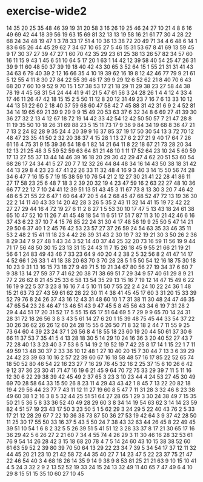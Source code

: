 # exercise-wide2
14
35
20
25
35
48
46
39
19
31
20
58
3
16
26
19
25
46
24
27
10
21
4
8
6
16
49
69
42
44
18
39
56
19
63
15
69
81
32
13
13
19
58
16
21
61
77
30
4
28
22
68
24
34
48
19
47
1
3
78
33
17
51
4
10
36
13
38
72
20
49
71
34
4
6
48
6
14
1
83
6
65
26
44
45
29
62
7
34
67
10
65
27
5
46
15
31
53
67
8
41
69
13
59
45
9
17
30
37
27
39
47
27
1
60
70
42
35
29
23
61
25
38
13
26
57
82
34
57
60
16
11
15
9
43
1
45
6
51
10
64
5
17
20
1
63
1
14
42
12
39
58
40
54
25
47
26
31
39
9
11
60
48
50
37
39
19
18
40
42
43
30
65
3
52
64
15
1
55
21
31
31
41
43
34
63
6
79
40
39
2
12
16
66
35
4
10
19
39
62
16
19
8
12
42
46
77
79
9
21
61
5
12
55
4
11
8
30
27
84
22
55
39
46
17
39
9
29
12
6
52
62
21
8
40
70
6
43
68
20
7
60
10
9
52
9
70
15
1
57
38
53
17
21
18
29
11
29
38
23
27
58
44
38
78
19
4
45
58
31
54
24
44
41
9
41
21
5
47
61
56
3
24
28
26
1
4
4
12
4
33
4
17
46
11
26
47
42
18
15
15
2
5
50
11
12
8
20
12
31
49
23
7
16
7
6
13
33
10
12
44
13
51
22
60
2
18
40
37
59
68
60
47
58
42
7
45
88
31
42
31
6
9
2
4
52
81
34
14
19
65
69
21
39
9
29
9
9
15
49
20
53
63
37
6
32
34
8
6
69
27
41
39
30
36
27
32
2
13
4
12
67
18
72
19
14
42
33
42
54
12
42
50
50
57
7
21
47
28
8
11
19
35
50
10
18
26
31
69
88
23
5
15
11
73
17
9
36
9
84
34
19
68
8
36
47
21
7
13
2
24
82
28
9
35
24
4
20
39
9
16
37
85
37
19
17
50
30
54
13
3
72
70
12
48
47
23
35
41
50
2
32
20
38
37
4
15
28
1
13
27
6
2
27
21
9
40
17
64
7
26
61
16
4
75
31
9
15
39
36
54
18
6
1
82
14
21
64
11
8
22
18
67
21
73
28
20
34
12
13
21
25
48
3
5
59
52
59
63
64
81
21
48
10
1
11
17
52
64
23
10
24
5
60
59
17
13
27
55
37
13
44
14
46
39
16
18
20
29
30
42
29
47
4
62
20
51
53
60
54
68
26
17
24
34
41
5
27
20
7
7
12
32
26
44
84
48
34
16
14
43
50
38
18
31
42
44
13
29
8
4
23
23
47
41
22
26
33
11
32
48
4
16
9
3
40
3
14
15
50
56
74
28
34
6
47
7
16
15
5
7
19
15
38
59
10
76
54
21
2
12
27
30
21
41
22
28
41
86
11
27
17
58
23
25
6
48
7
18
3
2
39
20
32
19
4
23
47
59
16
2
63
22
27
48
10
36
66
77
22
12
7
10
24
41
12
39
51
13
51
43
45
3
11
67
73
8
13
30
3
20
7
46
42
48
6
5
21
55
22
6
47
1
60
64
47
20
5
44
2
68
45
47
68
52
47
72
13
19
36
30
22
2
14
11
40
43
33
14
20
42
28
3
26
5
35
2
43
11
32
14
41
15
19
72
42
22
27
27
29
44
16
4
72
19
27
6
11
2
8
27
1
5
53
30
10
17
47
5
13
43
18
24
61
38
65
10
47
52
10
11
26
7
41
45
48
18
54
11
6
51
17
51
7
87
11
3
10
21
42
46
6
16
37
43
6
22
37
10
7
4
15
76
85
22
24
31
30
4
17
48
56
19
9
25
50
5
47
14
21
29
50
6
37
40
1
2
45
76
42
53
23
57
27
37
26
59
24
54
63
35
33
46
35
11
53
2
48
2
15
41
11
18
23
4
42
26
39
31
43
2
30
19
7
32
19
21
30
3
50
26
2
36
8
29
34
7
9
27
48
1
43
34
3
52
14
40
37
44
25
32
20
73
16
59
11
56
19
9
44
71
17
56
48
50
30
15
23
13
31
15
24
43
11
7
15
26
18
45
9
55
21
66
21
19
21
56
6
1
24
83
49
43
46
7
33
23
64
9
40
20
4
2
38
2
5
32
56
8
2
41
47
14
17
4
52
66
1
26
33
1
41
18
38
20
63
70
3
70
28
28
5
1
5
50
54
12
16
18
75
30
18
10
23
9
31
13
16
15
73
18
27
9
49
71
5
19
21
34
67
80
56
27
19
34
37
6
60
7
9
38
13
14
27
59
37
7
41
62
20
38
71
38
69
51
7
29
34
9
57
40
61
29
8
9
21
77
2
26
62
8
21
45
25
33
6
58
13
54
35
29
13
15
16
7
19
12
14
47
15
49
6
22
16
19
9
22
5
37
3
23
8
16
16
7
4
5
10
11
50
7
55
22
2
4
24
10
22
24
36
1
48
15
21
63
73
27
43
59
61
62
28
22
30
11
4
38
41
45
45
17
60
3
31
20
15
33
39
52
79
76
8
24
26
37
43
16
12
43
31
48
60
10
1
7
31
38
11
30
48
24
47
46
35
47
65
54
23
28
46
47
13
46
51
43
9
47
45
5
8
45
56
43
34
6
19
7
31
28
2
29
4
44
51
17
20
31
52
17
5
55
15
65
17
51
64
69
5
7
29
9
9
65
70
14
24
31
28
31
72
18
26
56
3
8
3
43
5
61
14
27
6
20
1
15
39
48
75
45
44
33
54
37
22
30
26
36
62
26
26
12
60
24
28
15
55
6
26
50
71
8
32
18
2
44
7
11
55
9
25
73
64
60
4
39
23
24
37
1
26
56
8
4
18
55
18
23
60
19
20
44
50
61
37
30
6
66
11
37
53
7
35
41
5
4
13
28
18
30
5
14
29
10
24
16
36
3
20
40
52
27
43
7
72
28
40
13
3
23
40
3
7
53
6
5
14
19
2
19
52
19
7
42
25
8
17
14
1
15
22
1
7
11
49
59
13
48
30
37
2
33
36
10
12
48
1
27
10
40
20
15
7
30
44
7
13
3
6
39
29
24
42
23
39
63
10
16
2
57
22
39
60
67
16
18
58
48
57
16
17
85
22
52
65
74
18
50
52
80
46
54
22
16
23
27
7
16
29
76
45
32
16
2
25
37
15
6
10
26
6
42
9
12
37
36
23
30
41
71
47
16
19
6
21
45
9
64
70
72
75
33
29
39
7
11
5
11
16
12
30
6
22
29
38
39
42
45
49
2
37
65
3
23
3
10
23
44
4
24
53
27
45
30
49
69
70
28
58
64
33
15
50
26
8
23
11
4
29
43
43
42
1
8
45
7
13
22
20
82
18
19
4
29
56
44
23
77
7
43
11
12
11
27
19
60
8
5
47
7
11
31
28
3
32
46
8
23
38
49
60
38
1
2
16
3
8
5
32
44
25
51
51
64
27
28
65
1
29
3
30
24
38
49
7
15
35
50
21
5
36
5
8
33
36
52
40
49
28
29
60
3
8
34
14
19
54
63
62
3
14
14
23
59
82
4
51
57
19
23
43
17
50
3
23
50
5
1
5
62
29
3
24
29
5
22
40
43
76
2
5
33
17
21
12
28
29
67
7
22
10
36
38
73
87
50
36
27
53
19
42
64
3
9
37
42
28
50
11
25
30
17
55
50
33
16
37
5
43
5
50
24
7
38
43
32
63
44
26
45
8
22
49
45
39
51
10
54
1
6
8
2
32
5
5
26
39
51
5
41
51
12
3
28
33
37
8
17
21
30
65
17
16
36
29
42
5
6
26
27
2
21
60
7
34
4
55
74
4
26
29
3
11
30
46
16
28
32
53
61
76
9
54
14
26
28
42
3
15
18
68
20
78
4
7
5
14
24
60
43
10
15
38
38
52
60
61
63
59
52
2
39
80
39
70
50
64
13
29
22
23
34
7
39
5
34
54
17
37
12
11
32
44
45
20
21
23
10
21
42
58
72
44
35
40
27
7
14
23
47
5
22
23
37
75
21
47
22
46
54
40
3
4
68
18
26
14
35
9
14
9
38
9
8
53
81
25
21
21
63
9
10
15
10
41
4
5
24
3
32
2
9
2
13
52
52
19
33
24
15
24
13
32
49
11
40
65
7
47
49
6
4
10
29
8
15
51
15
35
10
60
27
10
45
